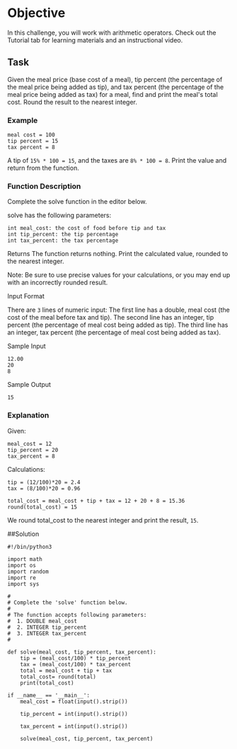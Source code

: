 # Objective

In this challenge, you will work with arithmetic operators. Check out the Tutorial tab for learning materials and an instructional video.

## Task

Given the meal price (base cost of a meal), tip percent (the percentage of the meal price being added as tip), and tax percent (the percentage of the meal price being added as tax) for a meal, find and print the meal's total cost. Round the result to the nearest integer.

### Example
```
meal cost = 100
tip percent = 15
tax percent = 8
```

A tip of `15% * 100 = 15`, and the taxes are `8% * 100 = 8`. Print the value  and return from the function.

### Function Description
Complete the solve function in the editor below.

solve has the following parameters:
```plaintext
int meal_cost: the cost of food before tip and tax
int tip_percent: the tip percentage
int tax_percent: the tax percentage
```
Returns The function returns nothing. Print the calculated value, rounded to the nearest integer.

Note: Be sure to use precise values for your calculations, or you may end up with an incorrectly rounded result.

Input Format

There are `3` lines of numeric input:
The first line has a double,  meal cost (the cost of the meal before tax and tip).
The second line has an integer, tip percent (the percentage of meal cost being added as tip).
The third line has an integer, tax percent (the percentage of meal cost being added as tax).

Sample Input
```
12.00
20
8
```
Sample Output
```
15
```
### Explanation

Given:
```
meal_cost = 12
tip_percent = 20
tax_percent = 8
```
Calculations:
```
tip = (12/100)*20 = 2.4
tax = (8/100)*20 = 0.96

total_cost = meal_cost + tip + tax = 12 + 20 + 8 = 15.36
round(total_cost) = 15
```
We round total_cost to the nearest integer and print the result, `15`.


##Solution

```code
#!/bin/python3

import math
import os
import random
import re
import sys

#
# Complete the 'solve' function below.
#
# The function accepts following parameters:
#  1. DOUBLE meal_cost
#  2. INTEGER tip_percent
#  3. INTEGER tax_percent
#

def solve(meal_cost, tip_percent, tax_percent):
    tip = (meal_cost/100) * tip_percent
    tax = (meal_cost/100) * tax_percent
    total = meal_cost + tip + tax
    total_cost= round(total)
    print(total_cost)

if __name__ == '__main__':
    meal_cost = float(input().strip())

    tip_percent = int(input().strip())

    tax_percent = int(input().strip())

    solve(meal_cost, tip_percent, tax_percent)
```


